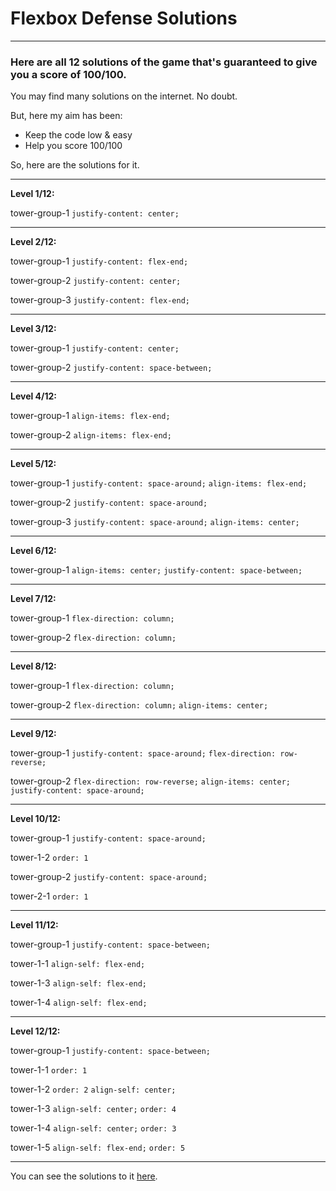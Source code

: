 # Flexbox Defense Solutions
***

### Here are all 12 solutions of the game that's guaranteed to give you a score of 100/100.

You may find many solutions on the internet. No doubt.

But, here my aim has been:

- Keep the code low & easy
- Help you score 100/100

So, here are the solutions for it.

***


**Level 1/12:**

tower-group-1
`justify-content: center;`

***
**Level 2/12:**

tower-group-1
`justify-content: flex-end;` 

tower-group-2
`justify-content: center;`

tower-group-3
`justify-content: flex-end;`

***
**Level 3/12:**

tower-group-1
`justify-content: center;`

tower-group-2
`justify-content: space-between;`

***
**Level 4/12:**

tower-group-1
`align-items: flex-end;`

tower-group-2
`align-items: flex-end;`

***
**Level 5/12:**

tower-group-1
`justify-content: space-around;`
`align-items: flex-end;`

tower-group-2
`justify-content: space-around;`

tower-group-3
`justify-content: space-around;`
`align-items: center;`

***
**Level 6/12:**

tower-group-1
`align-items: center;`
`justify-content: space-between;`

***
**Level 7/12:**

tower-group-1
`flex-direction: column;`

tower-group-2
`flex-direction: column;`

***
**Level 8/12:**

tower-group-1
`flex-direction: column;`

tower-group-2
`flex-direction: column;`
`align-items: center;`

***
**Level 9/12:**

tower-group-1
`justify-content: space-around;`
`flex-direction: row-reverse;`

tower-group-2
`flex-direction: row-reverse;`
`align-items: center;`
`justify-content: space-around;`

***
**Level 10/12:**

tower-group-1
`justify-content: space-around;`

tower-1-2
`order: 1`

tower-group-2
`justify-content: space-around;`

tower-2-1
`order: 1`

***
**Level 11/12:**

tower-group-1
`justify-content: space-between;`

tower-1-1
`align-self: flex-end;`

tower-1-3
`align-self: flex-end;`

tower-1-4
`align-self: flex-end;`

***
**Level 12/12:**

tower-group-1
`justify-content: space-between;`

tower-1-1
`order: 1`

tower-1-2
`order: 2`
`align-self: center;`

tower-1-3
`align-self: center;`
`order: 4`

tower-1-4
`align-self: center;`
`order: 3`

tower-1-5
`align-self: flex-end;`
`order: 5`

***

You can see the solutions to it [here](./Pictures).